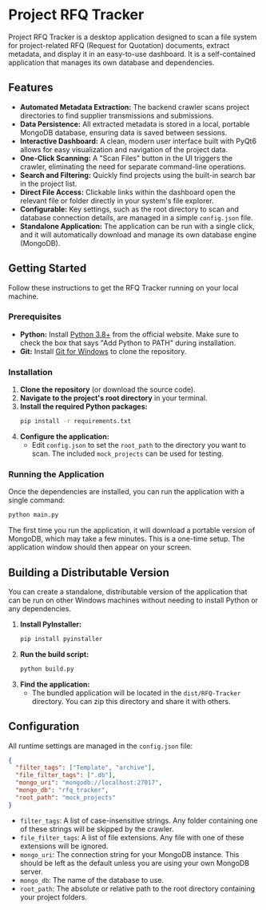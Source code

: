 # Project RFQ Tracker

Project RFQ Tracker is a desktop application designed to scan a file system for project-related RFQ (Request for Quotation) documents, extract metadata, and display it in an easy-to-use dashboard. It is a self-contained application that manages its own database and dependencies.

## Features

- **Automated Metadata Extraction:** The backend crawler scans project directories to find supplier transmissions and submissions.
- **Data Persistence:** All extracted metadata is stored in a local, portable MongoDB database, ensuring data is saved between sessions.
- **Interactive Dashboard:** A clean, modern user interface built with PyQt6 allows for easy visualization and navigation of the project data.
- **One-Click Scanning:** A "Scan Files" button in the UI triggers the crawler, eliminating the need for separate command-line operations.
- **Search and Filtering:** Quickly find projects using the built-in search bar in the project list.
- **Direct File Access:** Clickable links within the dashboard open the relevant file or folder directly in your system's file explorer.
- **Configurable:** Key settings, such as the root directory to scan and database connection details, are managed in a simple `config.json` file.
- **Standalone Application:** The application can be run with a single click, and it will automatically download and manage its own database engine (MongoDB).

## Getting Started

Follow these instructions to get the RFQ Tracker running on your local machine.

### Prerequisites

- **Python:** Install [Python 3.8+](https://www.python.org/downloads/windows/) from the official website. Make sure to check the box that says "Add Python to PATH" during installation.
- **Git:** Install [Git for Windows](https://git-scm.com/download/win) to clone the repository.

### Installation

1.  **Clone the repository** (or download the source code).
2.  **Navigate to the project's root directory** in your terminal.
3.  **Install the required Python packages:**
    ```bash
    pip install -r requirements.txt
    ```
4.  **Configure the application:**
    - Edit `config.json` to set the `root_path` to the directory you want to scan. The included `mock_projects` can be used for testing.

### Running the Application

Once the dependencies are installed, you can run the application with a single command:

```bash
python main.py
```

The first time you run the application, it will download a portable version of MongoDB, which may take a few minutes. This is a one-time setup. The application window should then appear on your screen.

## Building a Distributable Version

You can create a standalone, distributable version of the application that can be run on other Windows machines without needing to install Python or any dependencies.

1.  **Install PyInstaller:**
    ```bash
    pip install pyinstaller
    ```
2.  **Run the build script:**
    ```bash
    python build.py
    ```
3.  **Find the application:**
    - The bundled application will be located in the `dist/RFQ-Tracker` directory. You can zip this directory and share it with others.

## Configuration

All runtime settings are managed in the `config.json` file:

```json
{
  "filter_tags": ["Template", "archive"],
  "file_filter_tags": [".db"],
  "mongo_uri": "mongodb://localhost:27017",
  "mongo_db": "rfq_tracker",
  "root_path": "mock_projects"
}
```

- `filter_tags`: A list of case-insensitive strings. Any folder containing one of these strings will be skipped by the crawler.
- `file_filter_tags`: A list of file extensions. Any file with one of these extensions will be ignored.
- `mongo_uri`: The connection string for your MongoDB instance. This should be left as the default unless you are using your own MongoDB server.
- `mongo_db`: The name of the database to use.
- `root_path`: The absolute or relative path to the root directory containing your project folders.